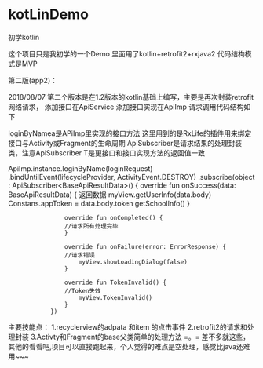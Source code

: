 # kotLinDemo
初学kotlin

这个项目只是我初学的一个Demo
里面用了kotlin+retrofit2+rxjava2
代码结构模式是MVP

第二版(app2)：

2018/08/07  第二个版本是在1.2版本的kotlin基础上编写，主要是再次封装retrofit网络请求，
添加接口在ApiService
添加接口实现在ApiImp
请求调用代码结构如下

loginByNamea是APiImp里实现的接口方法
这里用到的是RxLife的插件用来绑定接口与Activity或Fragment的生命周期
ApiSubscriber是请求结果的处理封装类，注意ApiSubscriber<T> T是更接口和接口实现方法的返回值一致
	
ApiImp.instance.loginByName(loginRequest)
                .bindUntilEvent(lifecycleProvider, ActivityEvent.DESTROY)
                .subscribe(object : ApiSubscriber<BaseApiResultData<UserInfo>>() {
                    override fun onSuccess(data: BaseApiResultData<UserInfo>) {
                        返回数据
                        myView.getUserInfo(data.body)
                        Constans.appToken = data.body.token
                        getSchoolInfo()
                    }

                    override fun onCompleted() {
                    //请求所有处理完毕
                    }

                    override fun onFailure(error: ErrorResponse) {
                    //请求错误
                        myView.showLoadingDialog(false)
                    }

                    override fun TokenInvalid() {
                    //Token失效
                        myView.TokenInvalid()
                    }
                })


主要技能点：
1.recyclerview的adpata 和item 的点击事件
2.retrofit2的请求和处理封装
3.Activty和Fragment的base父类简单的处理方法
=。= 差不多就这些，其他的看看吧,项目可以直接跑起来，个人觉得的难点是空处理，感觉比java还难用~~~
